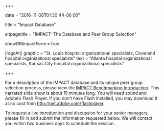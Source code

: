 +++

date = "2016-11-08T01:30:44-06:00"

title = "Impact Database"

altpagetitle = "IMPACT: The Database and Peer Group Selection"

showDBImpactForm = true

[logoAlt]
  graphic = "St. Louis hospital organizational specialists, Cleveland hospital organizational specialists"
  text = "Atlanta hospital organizational specialists, Kansas City hospital organizational specialists"

+++

For a description of the IMPACT database and its unique peer group selection process, please view the [IMPACT Benchmarking Introduction](http://app.sliderocket.com/app/FullPlayer.aspx?id=D7BF6FE9-76E9-1EEB-820F-62BDBB467F09). This narrated slide show is about 15 minutes long. You will need sound and Adobe’s Flash Player. If you don’t have Flash installed, you may download it at no cost from http://get.adobe.com/flashplayer.

To request a live introduction and discussion for your senior managers, please fill in and submit the information requested below. We will contact you within two business days to schedule the session.

